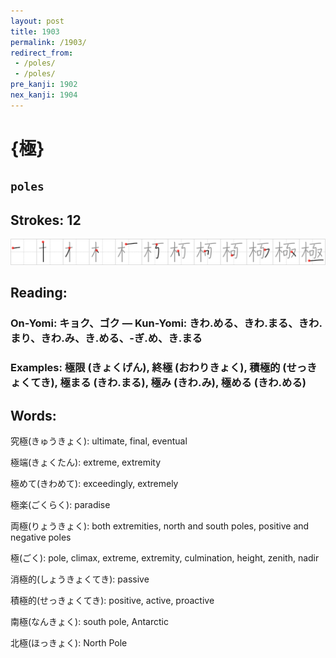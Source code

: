```yaml
---
layout: post
title: 1903
permalink: /1903/
redirect_from:
 - /poles/
 - /poles/
pre_kanji: 1902
nex_kanji: 1904
---
```


# {極}

## `poles`

## Strokes: 12

<div class="stroke"><img src="../images/E6A5B5.png" /></div>

## Reading:

### On-Yomi: キョク、ゴク &mdash; Kun-Yomi: きわ.める、きわ.まる、きわ.まり、きわ.み、き.める、-ぎ.め、き.まる

### Examples: 極限 (きょくげん), 終極 (おわりきょく), 積極的 (せっきょくてき), 極まる (きわ.まる), 極み (きわ.み), 極める (きわ.める)

## Words:

究極(きゅうきょく): ultimate, final, eventual

極端(きょくたん): extreme, extremity

極めて(きわめて): exceedingly, extremely

極楽(ごくらく): paradise

両極(りょうきょく): both extremities, north and south poles, positive and negative poles

極(ごく): pole, climax, extreme, extremity, culmination, height, zenith, nadir

消極的(しょうきょくてき): passive

積極的(せっきょくてき): positive, active, proactive

南極(なんきょく): south pole, Antarctic

北極(ほっきょく): North Pole
